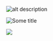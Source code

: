 ![alt description](https://images.unsplash.com/photo-1539596553443-07010f5c6f36?ixlib=rb-4.0.3&auto=format&fit=crop&w=400&q=80 "Some Title")

![](https://images.unsplash.com/photo-1539596553443-07010f5c6f36?ixlib=rb-4.0.3&auto=format&fit=crop&w=400&q=80 "Some title")

![](https://images.unsplash.com/photo-1539596553443-07010f5c6f36?ixlib=rb-4.0.3&auto=format&fit=crop&w=400&q=80)
